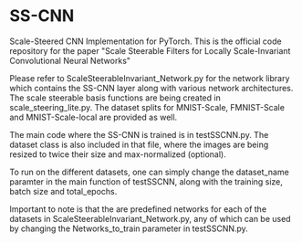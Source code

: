 # SS-CNN
Scale-Steered CNN Implementation for PyTorch.
This is the official code repository for the paper 
"Scale Steerable Filters for Locally Scale-Invariant Convolutional Neural Networks"

Please refer to ScaleSteerableInvariant_Network.py for the network library which contains the SS-CNN layer
along with various network architectures. 
The scale steerable basis functions are being created in scale_steering_lite.py. 
The dataset splits for MNIST-Scale, FMNIST-Scale and MNIST-Scale-local are provided as well. 

The main code where the SS-CNN is trained is in testSSCNN.py. The dataset class is also included in that file,
where the images are being resized to twice their size and max-normalized (optional). 

To run on the different datasets, one can simply change the dataset_name paramter in the main function of testSSCNN, 
along with the training size, batch size and total_epochs. 

Important to note is that the are predefined networks for each of the datasets in ScaleSteerableInvariant_Network.py, 
any of which can be used by changing the Networks_to_train parameter in testSSCNN.py. 









